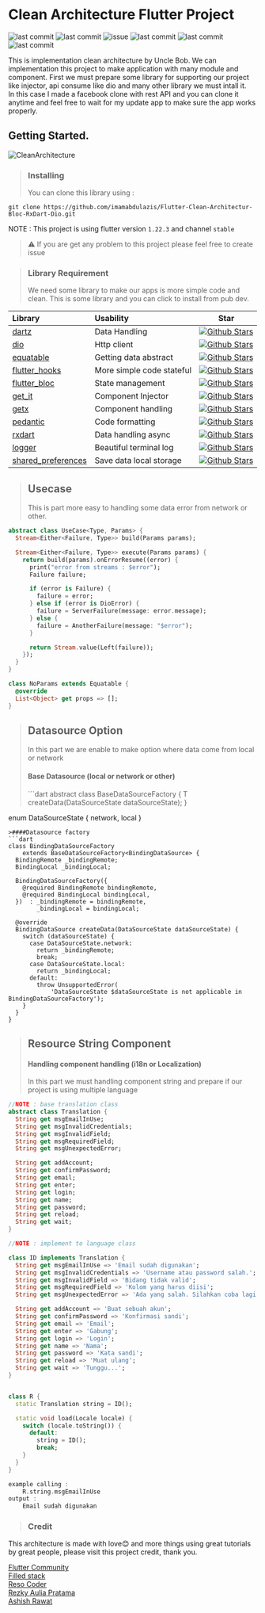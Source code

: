 # Clean Architecture Flutter Project

 ![last commit](https://img.shields.io/github/last-commit/imamabdulazis/FlutterCleanArchitecture/main) ![last commit](https://app.codacy.com/project/badge/Grade/bc288b78ed0a4377b5e5ef72fdbad535) ![issue](https://img.shields.io/github/issues/imamabdulazis/FlutterCleanArchitecture?color=critical) ![last commit](https://img.shields.io/github/repo-size/imamabdulazis/FlutterCleanArchitecture?color=orange) ![last commit](https://img.shields.io/github/search/imamabdulazis/FlutterCleanArchitecture/flutter%20clean%20architecture?color=brightgreen) ![last commit](https://img.shields.io/github/downloads/imamabdulazis/FlutterCleanArchitecture/total)

This is implementation clean architecture by Uncle Bob. We can implementation this project to make application with many module and component. First we must prepare some library for supporting our project like injector, api consume like dio and many other library we must intall it.  
 In this case I made a facebook clone with rest API and you can clone it anytime and feel free to wait for my update app to make sure the app works properly.

## Getting Started.

![CleanArchitecture](https://user-images.githubusercontent.com/39134128/101283060-f3708c80-380a-11eb-94de-199f0fc01739.jpg)

> ### Installing
>
> You can clone this library using :

```text
git clone https://github.com/imamabdulazis/Flutter-Clean-Architectur-Bloc-RxDart-Dio.git
```

NOTE : This project is using flutter version `1.22.3` and channel `stable`

> ⚠️ If you are get any problem to this project please feel free to create issue

> ### Library Requirement
>
>  We need some library to make our apps is more simple code and clean. This is some library and you can click to install from pub dev.

| Library | Usability | Star |
| :--- | :--- | :---: |
| [dartz](https://pub.dev/packages/dartz) | Data Handling | [![Github Stars](https://img.shields.io/github/stars/spebbe/dartz?style=flat&logo=github&colorB=blue&label=stars)](https://github.com/spebbe/dartz) |
| [dio](https://pub.dev/packages/dio) | Http client | [![Github Stars](https://img.shields.io/github/stars/flutterchina/dio?style=flat&logo=github&colorB=blue&label=stars)](https://github.com/felangel/bloc) |
| [equatable](https://pub.dev/packages/equatable) | Getting data abstract | [![Github Stars](https://img.shields.io/github/stars/felangel/equatable?style=flat&logo=github&colorB=blue&label=stars)](https://github.com/felangel/equatable) |
| [flutter\_hooks](https://pub.dev/packages/flutter_hooks) | More simple code stateful | [![Github Stars](https://img.shields.io/github/stars/rrousselGit/flutter_hooks.svg?style=flat&logo=github&colorB=blue&label=stars)](https://github.com/rrousselGit/flutter_hooks) |
| [flutter\_bloc](https://pub.dev/packages/flutter_bloc) | State management | [![Github Stars](https://img.shields.io/github/stars/felangel/bloc.svg?style=flat&logo=github&colorB=blue&label=stars)](https://github.com/felangel/bloc) |
| [get\_it](https://pub.dev/packages/get_it) | Component Injector | [![Github Stars](https://img.shields.io/github/stars/fluttercommunity/get_it?style=flat&logo=github&colorB=blue&label=stars)](https://github.com/fluttercommunity/get_it) |
| [getx](https://pub.dev/packages/get) | Component handling | [![Github Stars](https://img.shields.io/github/stars/jonataslaw/getx?style=flat&logo=github&colorB=blue&label=stars)](https://github.com/jonataslaw/getx) |
| [pedantic](https://pub.dev/packages/pedantic) | Code formatting | [![Github Stars](https://img.shields.io/github/stars/google/pedantic?style=flat&logo=github&colorB=blue&label=stars)](https://github.com/google/pedantic) |
| [rxdart](https://pub.dev/packages/rxdart) | Data handling async | [![Github Stars](https://img.shields.io/github/stars/reactiveX/rxdart?style=flat&logo=github&colorB=blue&label=stars)](https://github.com/ReactiveX/rxdart) |
| [logger](https://pub.dev/packages/logger) | Beautiful terminal log | [![Github Stars](https://img.shields.io/github/stars/google/pedantic?style=flat&logo=github&colorB=blue&label=stars)](https://github.com/google/pedantic) |
| [shared\_preferences](https://pub.dev/packages/shared_preferences) | Save data local storage | [![Github Stars](https://img.shields.io/github/stars/flutter/plugins?style=flat&logo=github&colorB=blue&label=stars)](https://github.com/flutter/plugins) |

> ## Usecase
>
>  This is part more easy to handling some data error from network or other.

```dart
abstract class UseCase<Type, Params> {
  Stream<Either<Failure, Type>> build(Params params);

  Stream<Either<Failure, Type>> execute(Params params) {
    return build(params).onErrorResume((error) {
      print("error from streams : $error");
      Failure failure;

      if (error is Failure) {
        failure = error;
      } else if (error is DioError) {
        failure = ServerFailure(message: error.message);
      } else {
        failure = AnotherFailure(message: "$error");
      }

      return Stream.value(Left(failure));
    });
  }
}

class NoParams extends Equatable {
  @override
  List<Object> get props => [];
}
```

> ## Datasource Option
>
> In this part we are enable to make option where data come from local or network
>
> #### Base Datasource \(local or network or other\)
>
> \`\`\`dart abstract class BaseDataSourceFactory { T createData\(DataSourceState dataSourceState\); }

enum DataSourceState { network, local }

```text
>####Datasource factory
```dart
class BindingDataSourceFactory
    extends BaseDataSourceFactory<BindingDataSource> {
  BindingRemote _bindingRemote;
  BindingLocal _bindingLocal;

  BindingDataSourceFactory({
    @required BindingRemote bindingRemote,
    @required BindingLocal bindingLocal,
  })  : _bindingRemote = bindingRemote,
        _bindingLocal = bindingLocal;

  @override
  BindingDataSource createData(DataSourceState dataSourceState) {
    switch (dataSourceState) {
      case DataSourceState.network:
        return _bindingRemote;
        break;
      case DataSourceState.local:
        return _bindingLocal;
      default:
        throw UnsupportedError(
            'DataSourceState $dataSourceState is not applicable in BindingDataSourceFactory');
    }
  }
}
```

> ## Resource String Component
>
> #### Handling component handling \(i18n or Localization\)
>
>  In this part we must handling component string and prepare if our project is using multiple language

```dart
//NOTE : base translation class
abstract class Translation {
  String get msgEmailInUse;
  String get msgInvalidCredentials;
  String get msgInvalidField;
  String get msgRequiredField;
  String get msgUnexpectedError;

  String get addAccount;
  String get confirmPassword;
  String get email;
  String get enter;
  String get login;
  String get name;
  String get password;
  String get reload;
  String get wait;
}

//NOTE : implement to language class

class ID implements Translation {
  String get msgEmailInUse => 'Email sudah digunakan';
  String get msgInvalidCredentials => 'Username atau password salah.';
  String get msgInvalidField => 'Bidang tidak valid';
  String get msgRequiredField => 'Kolom yang harus diisi';
  String get msgUnexpectedError => 'Ada yang salah. Silahkan coba lagi nanti.';

  String get addAccount => 'Buat sebuah akun';
  String get confirmPassword => 'Konfirmasi sandi';
  String get email => 'Email';
  String get enter => 'Gabung';
  String get login => 'Login';
  String get name => 'Nama';
  String get password => 'Kata sandi';
  String get reload => 'Muat ulang';
  String get wait => 'Tunggu...';
}


class R {
  static Translation string = ID();

  static void load(Locale locale) {
    switch (locale.toString()) {
      default:
        string = ID();
        break;
    }
  }
}

example calling :
    R.string.msgEmailInUse 
output :
    Email sudah digunakan
```

> ### Credit

This architecture is made with love:blush: and more things using great tutorials by great people, please visit this project credit, thank you.

[Flutter Community](https://flutter.dev/community)  
 [Filled stack](https://www.filledstacks.com)  
 [Reso Coder](https://resocoder.com)  
 [Rezky Aulia Pratama](https://github.com/rezkyauliapratama)  
 [Ashish Rawat](https://dev.to/ashishrawat2911/handling-network-calls-and-exceptions-in-flutter-54me)

